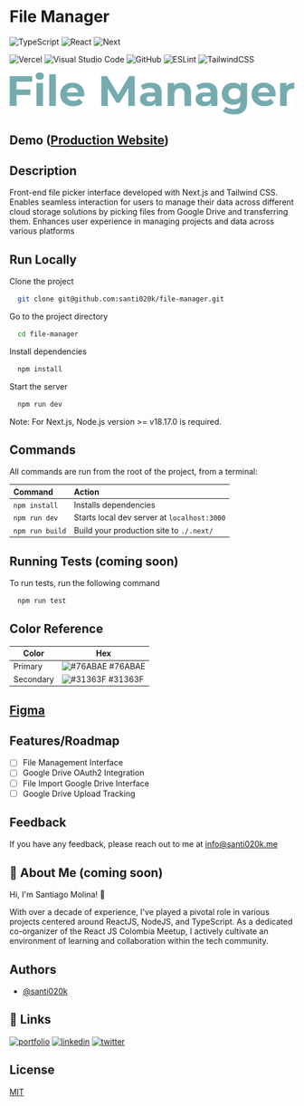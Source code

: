 # File Manager

![TypeScript](https://img.shields.io/badge/typescript-%23007ACC.svg?style=for-the-badge&logo=typescript&logoColor=white)
![React](https://img.shields.io/badge/react-%2320232a.svg?style=for-the-badge&logo=react&logoColor=%2361DAFB)
![Next](https://img.shields.io/badge/Next-0C1222?style=for-the-badge&logo=next&logoColor=FDFDFE)
<!-- TODO: Pending -->
<!-- ![Supabase](https://img.shields.io/badge/Supabase-3ECF8E?style=for-the-badge&logo=supabase&logoColor=white) -->
<!-- ![Zustand](https://img.shields.io/badge/zustand-%2320232a.svg?style=for-the-badge&logo=react&logoColor=%2361DAFB) -->
![Vercel](https://img.shields.io/badge/vercel-%23000000.svg?style=for-the-badge&logo=vercel&logoColor=white)
![Visual Studio Code](https://img.shields.io/badge/Visual%20Studio%20Code-0078d7.svg?style=for-the-badge&logo=visual-studio-code&logoColor=white)
![GitHub](https://img.shields.io/badge/github-%23121011.svg?style=for-the-badge&logo=github&logoColor=white)
![ESLint](https://img.shields.io/badge/ESLint-4B3263?style=for-the-badge&logo=eslint&logoColor=white)
![TailwindCSS](https://img.shields.io/badge/tailwindcss-%2338B2AC.svg?style=for-the-badge&logo=tailwind-css&logoColor=white)

<!-- TODO: add vitest badge and others -->

<!-- Coming soon -->
![Logo](./public/assets/logo.svg)

## Demo ([Production Website](https://file.santi020k.me/))

<!-- TODO: Pending -->
<!-- ![App Screenshot](./public/assets/screenshot.webp) -->

## Description

Front-end file picker interface developed with Next.js and Tailwind CSS. Enables seamless interaction for users to manage their data across different cloud storage solutions by picking files from Google Drive and transferring them. Enhances user experience in managing projects and data across various platforms

<!-- TODO: Pending -->

<!-- ## Environment Variables

To run this project, you will need to add the following environment variables to your .env file

`PUBLIC_SUPABASE_URL`

`PUBLIC_SUPABASE_ANON_KEY` -->

## Run Locally

Clone the project

```bash
  git clone git@github.com:santi020k/file-manager.git
```

Go to the project directory

```bash
  cd file-manager
```

Install dependencies

```bash
  npm install
```

Start the server

```bash
  npm run dev
```

Note: For Next.js, Node.js version >= v18.17.0 is required.

## Commands

All commands are run from the root of the project, from a terminal:

| Command                   | Action                                           |
| :------------------------ | :----------------------------------------------- |
| `npm install`             | Installs dependencies                            |
| `npm run dev`             | Starts local dev server at `localhost:3000`      |
| `npm run build`           | Build your production site to `./.next/`          |

## Running Tests (coming soon)

To run tests, run the following command

```bash
  npm run test
```

<!-- TODO: Pending -->

<!-- ## Screenshots

![App Screenshot](./public/assets/full-page.webp) -->

## Color Reference

| Color             | Hex                                                                |
| ----------------- | ------------------------------------------------------------------ |
| Primary | ![#76ABAE](https://via.placeholder.com/10/76ABAE?text=+) #76ABAE |
| Secondary | ![#31363F](https://via.placeholder.com/10/31363F?text=+) #31363F |

## [Figma](https://www.figma.com/file/MfvkJvYPDB5Hd49JTqhSMy/File-manager?type=design&node-id=0%3A1&mode=design&t=9CEjJAtc8kvaU6PO-1)

## Features/Roadmap

- [ ] File Management Interface
- [ ] Google Drive OAuth2 Integration
- [ ] File Import Google Drive Interface
- [ ] Google Drive Upload Tracking

## Feedback

If you have any feedback, please reach out to me at <info@santi020k.me>

## 🚀 About Me (coming soon)

Hi, I'm Santiago Molina! 👋

With over a decade of experience, I've played a pivotal role in various projects centered around ReactJS, NodeJS, and TypeScript. As a dedicated co-organizer of the React JS Colombia Meetup, I actively cultivate an environment of learning and collaboration within the tech community.

## Authors

- [@santi020k](https://www.github.com/santi020k)

## 🔗 Links

[![portfolio](https://img.shields.io/badge/my_portfolio-000?style=for-the-badge&logo=ko-fi&logoColor=white)](https://santi020k.me/)
[![linkedin](https://img.shields.io/badge/linkedin-0A66C2?style=for-the-badge&logo=linkedin&logoColor=white)](https://www.linkedin.com/in/santi020k/)
[![twitter](https://img.shields.io/badge/twitter-1DA1F2?style=for-the-badge&logo=twitter&logoColor=white)](https://twitter.com/santi020k)

## License

[MIT](https://choosealicense.com/licenses/mit/)
